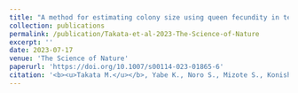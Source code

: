 ```yaml
---
title: "A method for estimating colony size using queen fecundity in termites under field conditions"
collection: publications
permalink: /publication/Takata-et-al-2023-The-Science-of-Nature
excerpt: ''
date: 2023-07-17
venue: 'The Science of Nature'
paperurl: 'https://doi.org/10.1007/s00114-023-01865-6'
citation: '<b><u>Takata M.</u></b>, Yabe K., Noro S., Mizote S., Konishi T., Tasaki E., Matsuura K. (2023) <b><i>The Science of Nature</i></b> 110: 35.'
---
```

